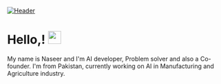 <!-- More info, tips and tricks for making GitHub Profile README can be found in my article at https://towardsdatascience.com/build-a-stunning-readme-for-your-github-profile-9b80434fe5d7 -->

[![Header](https://www.sas.com/en_us/insights/analytics/machine-learning/_jcr_content/par/styledcontainer_31e3/image.img.jpg/1612358146279.jpg "Header")]()

# Hello,! <img src="https://raw.githubusercontent.com/MartinHeinz/MartinHeinz/master/wave.gif" width="30px">

My name is Naseer and I'm AI developer, Problem solver and also a Co-founder. I'm from Pakistan, currently working on AI in Manufacturing and Agriculture industry.




